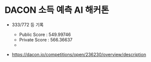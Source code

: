 # DACON 소득 예측 AI 해커톤
- 333/772 등 기록
    - Public Score : 549.99746
    - Private Score : 566.36637
    -
    
- https://dacon.io/competitions/open/236230/overview/description

